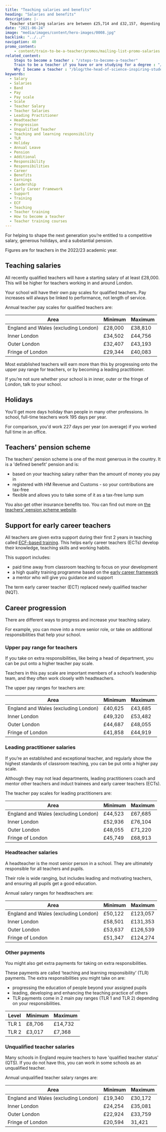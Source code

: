 ```yaml
---
title: "Teaching salaries and benefits"
heading: "Salaries and benefits"
description: |-
  Teacher starting salaries are between £25,714 and £32,157, depending where you teach. Find out about teacher pay scales, pensions and benefits here.
date: "2021-06-24"
image: "media/images/content/hero-images/0008.jpg"
backlink: "../../"
navigation: 40
promo_content:
    - content/train-to-be-a-teacher/promos/mailing-list-promo-salaries
related_content:
    Steps to become a teacher : "/steps-to-become-a-teacher"
    Train to be a teacher if you have or are studying for a degree : "/train-to-be-a-teacher/if-you-have-a-degree"
    Why I became a teacher : "/blog/the-head-of-science-inspiring-students-in-blackpool"
keywords:
  - Salary
  - Salaries
  - Band
  - Pay
  - Pay scale
  - Scale
  - Teacher Salary
  - Teacher Salaries
  - Leading Practitioner
  - Headteacher
  - Progression
  - Unqualified Teacher
  - Teaching and learning responsibility
  - TLR
  - Holiday
  - Annual Leave
  - Pension
  - Additional
  - Responsibility
  - Responsibilities
  - Career
  - Benefits
  - Earnings
  - Leadership
  - Early Career Framework
  - Support
  - Training
  - ECF
  - Teaching
  - Teacher training
  - How to become a teacher
  - Teacher training courses
---
```


For helping to shape the next generation you’re entitled to a competitive salary, generous holidays, and a substantial pension.

Figures are for teachers in the 2022/23 academic year.

## Teaching salaries

All recently qualified teachers will have a starting salary of at least £28,000. This will be higher for teachers working in and around London.

Your school will have their own pay scales for qualified teachers. Pay increases will always be linked to performance, not length of service.

Annual teacher pay scales for qualified teachers are:

| Area                                     | Minimum | Maximum |
| -------                                  | -----   | -----   |
| England and Wales (excluding London)     | £28,000 | £38,810 |
| Inner London                             | £34,502 | £44,756 |
| Outer London                             | £32,407 | £43,193 |
| Fringe of London                         | £29,344 | £40,083 |

Most established teachers will earn more than this by progressing onto the upper pay range for teachers, or by becoming a leading practitioner.

If you’re not sure whether your school is in inner, outer or the fringe of London, talk to your school.

## Holidays

You'll get more days holiday than people in many other professions. In school, full-time teachers work 195 days per year. 

For comparison, you'd work 227 days per year (on average) if you worked full time in an office.

## Teachers' pension scheme

The teachers’ pension scheme is one of the most generous in the country. It is a 'defined benefit' pension and is:

* based on your teaching salary rather than the amount of money you pay in
* registered with HM Revenue and Customs - so your contributions are tax-free
* flexible and allows you to take some of it as a tax-free lump sum

You also get other insurance benefits too. You can find out more on [the teachers' pension scheme website](https://www.teacherspensions.co.uk/members/new-starter.aspx).

## Support for early career teachers

All teachers are given extra support during their first 2 years in teaching called [ECF-based training](/support-for-early-career-teachers). This helps early career teachers (ECTs) develop their knowledge, teaching skills and working habits.

This support includes:

* paid time away from classroom teaching to focus on your development
* a high quality training programme based on the [early career framework](https://www.gov.uk/government/publications/early-career-framework)
* a mentor who will give you guidance and support

The term early career teacher (ECT) replaced newly qualified teacher (NQT).

## Career progression

There are different ways to progress and increase your teaching salary.

For example, you can move into a more senior role, or take on additional responsibilities that help your school.

### Upper pay range for teachers

If you take on extra responsibilities, like being a head of department, you can be put onto a higher teacher pay scale.

Teachers in this pay scale are important members of a school’s leadership team, and they often work closely with headteachers.

The upper pay ranges for teachers are:

| Area                                     | Minimum | Maximum |
| -------                                  | -----   | -----   |
| England and Wales (excluding London)     | £40,625 | £43,685 |
| Inner London                             | £49,320 | £53,482 |
| Outer London                             | £44,687 | £48,055 |
| Fringe of London                         | £41,858 | £44,919 |

### Leading practitioner salaries

If you’re an established and exceptional teacher, and regularly show the highest standards of classroom teaching, you can be put onto a higher pay scale.

Although they may not lead departments, leading practitioners coach and mentor other teachers and induct trainees and early career teachers (ECTs).

The teacher pay scales for leading practitioners are:

| Area                                     | Minimum | Maximum |
| -------                                  | -----   | -----   |
| England and Wales (excluding London)     | £44,523 | £67,685 |
| Inner London                             | £52,936 | £76,104 |
| Outer London                             | £48,055 | £71,220 |
| Fringe of London                         | £45,749 | £68,913 |


### Headteacher salaries

A headteacher is the most senior person in a school. They are ultimately responsible for all teachers and pupils. 

Their role is wide ranging, but includes leading and motivating teachers, and ensuring all pupils get a good education.

Annual salary ranges for headteachers are:

| Area                                     | Minimum | Maximum  |
| -------                                  | -----   | -----    |
| England and Wales (excluding London)     | £50,122 | £123,057 |
| Inner London                             | £58,501 | £131,353 |
| Outer London                             | £53,637 | £126,539 |
| Fringe of London                         | £51,347 | £124,274 |

### Other payments

You might also get extra payments for taking on extra responsibilities.

These payments are called ‘teaching and learning responsibility’ (TLR) payments. The extra responsibilities you might take on are:

* progressing the education of people beyond your assigned pupils
* leading, developing and enhancing the teaching practice of others
* TLR payments come in 2 main pay ranges (TLR 1 and TLR 2) depending on your responsibilities.

| Level         | Minimum | Maximum|
| -------       | -----   | -----  |
| TLR 1         | £8,706  | £14,732|
| TLR 2         | £3,017  | £7,368 |

### Unqualified teacher salaries

Many schools in England require teachers to have 'qualified teacher status' (QTS). If you do not have this, you can work
in some schools as an unqualified teacher.

Annual unqualified teacher salary ranges are:

| Area                                     | Minimum | Maximum |
| -------                                  | -----   | -----   |
| England and Wales (excluding London)     | £19,340 | £30,172 |
| Inner London                             | £24,254 | £35,081 |
| Outer London                             | £22,924 | £33,759 |
| Fringe of London                         | £20,594 | 31,421  |
